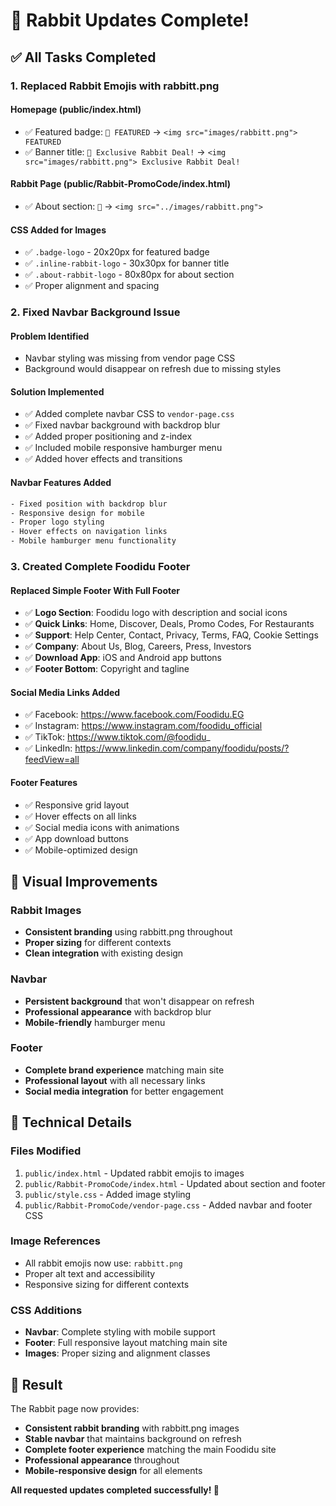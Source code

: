 # 🐰 Rabbit Updates Complete!

## ✅ **All Tasks Completed**

### 1. **Replaced Rabbit Emojis with rabbitt.png**

#### **Homepage (public/index.html)**
- ✅ Featured badge: `🐰 FEATURED` → `<img src="images/rabbitt.png"> FEATURED`
- ✅ Banner title: `🐰 Exclusive Rabbit Deal!` → `<img src="images/rabbitt.png"> Exclusive Rabbit Deal!`

#### **Rabbit Page (public/Rabbit-PromoCode/index.html)**
- ✅ About section: `🐰` → `<img src="../images/rabbitt.png">`

#### **CSS Added for Images**
- ✅ `.badge-logo` - 20x20px for featured badge
- ✅ `.inline-rabbit-logo` - 30x30px for banner title
- ✅ `.about-rabbit-logo` - 80x80px for about section
- ✅ Proper alignment and spacing

### 2. **Fixed Navbar Background Issue**

#### **Problem Identified**
- Navbar styling was missing from vendor page CSS
- Background would disappear on refresh due to missing styles

#### **Solution Implemented**
- ✅ Added complete navbar CSS to `vendor-page.css`
- ✅ Fixed navbar background with backdrop blur
- ✅ Added proper positioning and z-index
- ✅ Included mobile responsive hamburger menu
- ✅ Added hover effects and transitions

#### **Navbar Features Added**
```css
- Fixed position with backdrop blur
- Responsive design for mobile
- Proper logo styling
- Hover effects on navigation links
- Mobile hamburger menu functionality
```

### 3. **Created Complete Foodidu Footer**

#### **Replaced Simple Footer With Full Footer**
- ✅ **Logo Section**: Foodidu logo with description and social icons
- ✅ **Quick Links**: Home, Discover, Deals, Promo Codes, For Restaurants
- ✅ **Support**: Help Center, Contact, Privacy, Terms, FAQ, Cookie Settings
- ✅ **Company**: About Us, Blog, Careers, Press, Investors
- ✅ **Download App**: iOS and Android app buttons
- ✅ **Footer Bottom**: Copyright and tagline

#### **Social Media Links Added**
- ✅ Facebook: https://www.facebook.com/Foodidu.EG
- ✅ Instagram: https://www.instagram.com/foodidu_official
- ✅ TikTok: https://www.tiktok.com/@foodidu_
- ✅ LinkedIn: https://www.linkedin.com/company/foodidu/posts/?feedView=all

#### **Footer Features**
- ✅ Responsive grid layout
- ✅ Hover effects on all links
- ✅ Social media icons with animations
- ✅ App download buttons
- ✅ Mobile-optimized design

## 🎨 **Visual Improvements**

### **Rabbit Images**
- **Consistent branding** using rabbitt.png throughout
- **Proper sizing** for different contexts
- **Clean integration** with existing design

### **Navbar**
- **Persistent background** that won't disappear on refresh
- **Professional appearance** with backdrop blur
- **Mobile-friendly** hamburger menu

### **Footer**
- **Complete brand experience** matching main site
- **Professional layout** with all necessary links
- **Social media integration** for better engagement

## 🔧 **Technical Details**

### **Files Modified**
1. `public/index.html` - Updated rabbit emojis to images
2. `public/Rabbit-PromoCode/index.html` - Updated about section and footer
3. `public/style.css` - Added image styling
4. `public/Rabbit-PromoCode/vendor-page.css` - Added navbar and footer CSS

### **Image References**
- All rabbit emojis now use: `rabbitt.png`
- Proper alt text and accessibility
- Responsive sizing for different contexts

### **CSS Additions**
- **Navbar**: Complete styling with mobile support
- **Footer**: Full responsive layout matching main site
- **Images**: Proper sizing and alignment classes

## 🎉 **Result**

The Rabbit page now provides:
- **Consistent rabbit branding** with rabbitt.png images
- **Stable navbar** that maintains background on refresh
- **Complete footer experience** matching the main Foodidu site
- **Professional appearance** throughout
- **Mobile-responsive design** for all elements

**All requested updates completed successfully! 🚀**